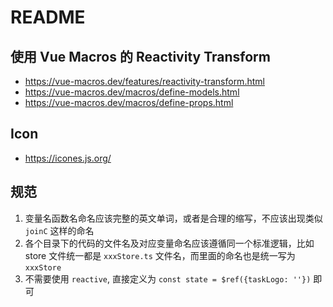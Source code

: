 # README
 
## 使用 Vue Macros 的 Reactivity Transform

* https://vue-macros.dev/features/reactivity-transform.html
* https://vue-macros.dev/macros/define-models.html
* https://vue-macros.dev/macros/define-props.html

## Icon

* https://icones.js.org/


## 规范

1. 变量名函数名命名应该完整的英文单词，或者是合理的缩写，不应该出现类似  `joinC` 这样的命名
2. 各个目录下的代码的文件名及对应变量命名应该遵循同一个标准逻辑，比如 store 文件统一都是 `xxxStore.ts` 文件名，而里面的命名也是统一写为 `xxxStore`
3. 不需要使用 `reactive`,  直接定义为 `const state = $ref({taskLogo: ''})` 即可